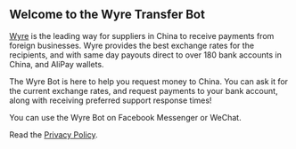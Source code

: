 ## Welcome to the Wyre Transfer Bot

<a href="https://sendwyre.com" target="_blank">Wyre</a> is the leading way for suppliers in China to receive payments from foreign businesses. Wyre provides the best exchange rates for the recipients, and with same day payouts direct to over 180 bank accounts in China, and AliPay wallets.

The Wyre Bot is here to help you request money to China. You can ask it for the current exchange rates, and request payments to your bank account, along with receiving preferred support response times!

You can use the Wyre Bot on Facebook Messenger or WeChat.

Read the <a href="" >Privacy Policy</a>.
